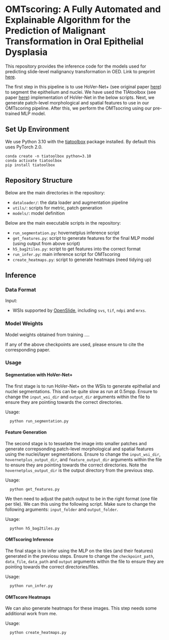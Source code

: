 # OMTscoring: A Fully Automated and Explainable Algorithm for the Prediction of Malignant Transformation in Oral Epithelial Dysplasia

This repository provides the inference code for the models used for predicting slide-level malignancy transformation in OED. Link to preprint [here](https://arxiv.org/abs/2307.03757). <br />

The first step in this pipeline is to use HoVer-Net+ (see original paper [here](https://openaccess.thecvf.com/content/ICCV2021W/CDPath/html/Shephard_Simultaneous_Nuclear_Instance_and_Layer_Segmentation_in_Oral_Epithelial_Dysplasia_ICCVW_2021_paper.html)) to segment the epithelium and nuclei. We have used the TIAtoolbox (see paper [here](https://www.nature.com/articles/s43856-022-00186-5)) implementation of HoVer-Net in the below scripts. Next, we generate patch-level morphological and spatial features to use in our OMTscoring pipeline. After this, we perform the OMTsocring using our pre-trained MLP model.

## Set Up Environment

We use Python 3.10 with the [tiatoolbox](https://github.com/TissueImageAnalytics/tiatoolbox) package installed. By default this uses PyTorch 2.0.

```
conda create -n tiatoolbox python=3.10
conda activate tiatoolbox
pip install tiatoolbox
```

## Repository Structure

Below are the main directories in the repository: 

- `dataloader/`: the data loader and augmentation pipeline
- `utils/`: scripts for metric, patch generation
- `models/`: model definition

Below are the main executable scripts in the repository:

- `run_segmentation.py`: hovernetplus inference script
- `get_features.py`: script to generate features for the final MLP model (using output from above script)
- `h5_bag2tiles.py`: script to get features into the correct format
- `run_infer.py`: main inference script for OMTscoring
- `create_heatmaps.py`: script to generate heatmaps (need tidying up)

## Inference

### Data Format
Input: <br />
- WSIs supported by [OpenSlide](https://openslide.org/), including `svs`, `tif`, `ndpi` and `mrxs`.

### Model Weights

Model weights obtained from training ....

If any of the above checkpoints are used, please ensure to cite the corresponding paper.

### Usage

#### Segmentation with HoVer-Net+

The first stage is to run HoVer-Net+ on the WSIs to generate epithelial and nuclei segmentations. This can be quite slow as run at 0.5mpp. Ensure to change the  `input_wsi_dir` and `output_dir` arguments within the file to ensure they are pointing towards the correct directories.

Usage: <br />
```
  python run_segmentation.py
```

#### Feature Generation

The second stage is to tesselate the image into smaller patches and generate correpsonding patch-level morphological and spatial features using the nuclei/layer segmentations. Ensure to change the  `input_wsi_dir`, `hovernetplus_output_dir`, and `feature_output_dir` arguments within the file to ensure they are pointing towards the correct directories. Note the `hovernetplus_output_dir` is the output directory from the previous step.

Usage: <br />
```
  python get_features.py
```

We then need to adjust the patch output to be in the right format (one file per tile). We can this using the following script. Make sure to change the following arguments: `input_folder` and `output_folder`.

Usage: <br />
```
  python h5_bag2tiles.py
```

#### OMTscoring Inference

The final stage is to infer using the MLP on the tiles (and their features) generated in the previosu steps. Ensure to change the  `checkpoint_path`, `data_file`, `data_path` and `output` arguments within the file to ensure they are pointing towards the correct directories/files.

Usage: <br />
```
  python run_infer.py
```

#### OMTscore Heatmaps

We can also generate heatmaps for these images. This step needs some additional work from me.

Usage: <br />
```
  python create_heatmaps.py
```

